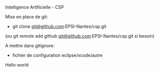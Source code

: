 Intelligence Artificielle - CSP

Mise en place de git:
- git clone git@github.com:EPSI-Nantes/csp.git

(ou git remote add github git@github.com:EPSI-Nantes/csp.git si besoin)

A mettre dans gitignore:
- fichier de configuration eclipse/xcode/autre

Hello world